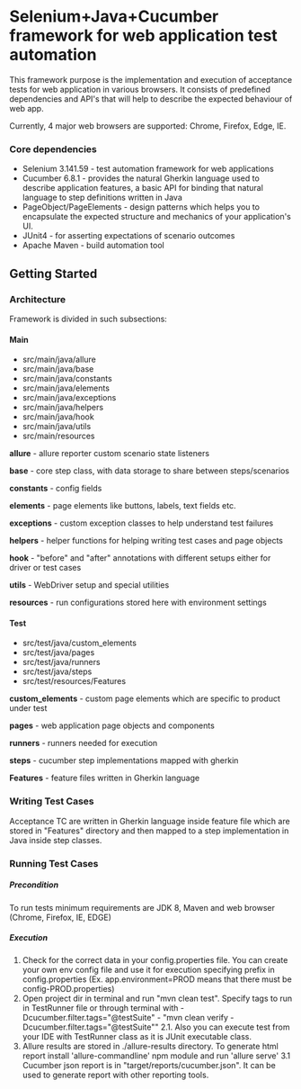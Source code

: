 # Selenium+Java+Cucumber framework for web application test automation #

This framework purpose is the implementation and execution of acceptance tests for web application in various browsers. It consists of predefined dependencies and API's that will help to describe the expected behaviour of web app.

Currently, 4 major web browsers are supported: Chrome, Firefox, Edge, IE.

### Core dependencies ###

* Selenium 3.141.59 - test automation framework for web applications
* Cucumber 6.8.1 - provides the natural Gherkin language used to describe application features, a basic API for binding that natural language to step definitions written in Java
* PageObject/PageElements - design patterns which helps you to encapsulate the expected structure and mechanics of your application's UI.
* JUnit4 - for asserting expectations of scenario outcomes
* Apache Maven - build automation tool

## Getting Started ##

### Architecture ###

Framework is divided in such subsections:

#### Main ####
* src/main/java/allure
* src/main/java/base
* src/main/java/constants
* src/main/java/elements
* src/main/java/exceptions
* src/main/java/helpers
* src/main/java/hook
* src/main/java/utils
* src/main/resources

**allure** - allure reporter custom scenario state listeners

**base** - core step class, with data storage to share between steps/scenarios

**constants** - config fields

**elements** - page elements like buttons, labels, text fields etc.

**exceptions** - custom exception classes to help understand test failures

**helpers** - helper functions for helping writing test cases and page objects

**hook** - "before" and "after" annotations with different setups either for driver or test cases

**utils** - WebDriver setup and special utilities

**resources** - run configurations stored here with environment settings 

#### Test ####
* src/test/java/custom_elements
* src/test/java/pages
* src/test/java/runners
* src/test/java/steps
* src/test/resources/Features

**custom_elements** - custom page elements which are specific to product under test

**pages** - web application page objects and components

**runners** - runners needed for execution

**steps** - cucumber step implementations mapped with gherkin

**Features** - feature files written in Gherkin language

### Writing Test Cases ###

Acceptance TC are written in Gherkin language inside feature file which are stored in "Features" directory and then mapped to a step implementation in Java inside step classes.

### Running Test Cases ###

##### Precondition ####
To run tests minimum requirements are JDK 8, Maven and web browser (Chrome, Firefox, IE, EDGE)

##### Execution ####
1. Check for the correct data in your config.properties file. You can create your own env config file and use it for execution specifying prefix in config.properties (Ex. app.environment=PROD means that there must be config-PROD.properties)
2. Open project dir in terminal and run "mvn clean test". Specify tags to run in TestRunner file or through terminal with -Dcucumber.filter.tags="@testSuite" - "mvn clean verify -Dcucumber.filter.tags="@testSuite""
2.1. Also you can execute test from your IDE with TestRunner class as it is JUnit executable class.
3. Allure results are stored in ./allure-results directory. To generate html report install 'allure-commandline' npm module and run 'allure serve'
3.1 Cucumber json report is in "target/reports/cucumber.json". It can be used to generate report with other reporting tools.
